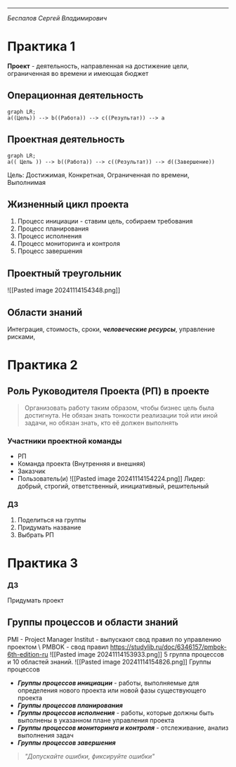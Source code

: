 
---
$Беспалов$ $Сергей$ $Владимирович$ 
# Практика 1
__Проект__ - деятельность, направленная на достижение цели, ограниченная во времени и имеющая бюджет
## Операционная деятельность
```mermaid
graph LR;
a((Цель)) --> b((Работа)) --> c((Результат)) --> a
```
## Проектная деятельность
```mermaid
graph LR;
a(( Цель )) --> b((Работа)) --> c((Результат)) --> d((Завершение))
```
Цель: Достижимая, Конкретная, Ограниченная по времени, Выполнимая

## Жизненный цикл проекта
1. Процесс инициации - ставим цель, собираем требования
2. Процесс планирования
3. Процесс исполнения
4. Процесс мониторинга и контроля
5. Процесс завершения
## Проектный треугольник
![[Pasted image 20241114154348.png]]

## Области знаний
Интеграция, стоимость, сроки, ___человеческие ресурсы___, управление рисками, 
# Практика 2
## Роль Руководителя Проекта (РП) в проекте
> Организовать работу таким образом, чтобы бизнес цель была достигнута. Не обязан знать тонкости реализации той или иной задачи, но обязан знать, кто её должен выполнять

### Участники проектной команды
- РП
- Команда проекта (Внутренняя и внешняя)
- Заказчик
- Пользователь(и)
![[Pasted image 20241114154224.png]]
Лидер: добрый, строгий, ответственный, инициативный, решительный 
### ДЗ
1. Поделиться на группы 
2. Придумать название 
3. Выбрать РП


# Практика 3
### ДЗ
Придумать проект
## Группы процессов и области знаний
PMI - Project Manager Institut - выпускают свод правил по управлению проектом \ 
PMBOK - свод правил
https://studylib.ru/doc/6346157/pmbok-6th-edition-ru
![[Pasted image 20241114153933.png]]
5 группа процессов и 10 областей знаний. 
![[Pasted image 20241114154826.png]]
Группы процессов 
- ***Группы процессов инициации*** - работы, выполняемые для определения нового проекта или новой фазы существующего проекта 
- ***Группы процессов планирования*** 
- ***Группы процессов исполнения*** - работы, которые должны быть выполнены в указанном плане управления проекта 
- ***Группы процессов мониторинга и контроля*** - отслеживание, анализ выполнения задач 
- ***Группы процессов завершения*** 

> *"Допускайте ошибки, фиксируйте ошибки"*

